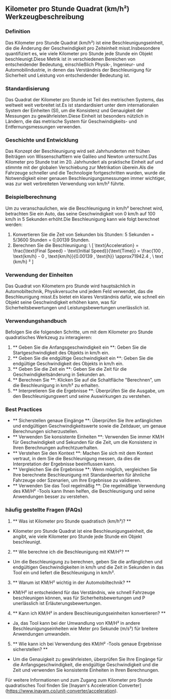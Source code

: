 ## Kilometer pro Stunde Quadrat (km/h²) Werkzeugbeschreibung

### Definition
Das Kilometer pro Stunde Quadrat (km/h²) ist eine Beschleunigungseinheit, die die Änderung der Geschwindigkeit pro Zeiteinheit misst.Insbesondere quantifiziert es, wie viele Kilometer pro Stunde jede Stunde ein Objekt beschleunigt.Diese Metrik ist in verschiedenen Bereichen von entscheidender Bedeutung, einschließlich Physik-, Ingenieur- und Automobilindustrie, in denen das Verständnis der Beschleunigung für Sicherheit und Leistung von entscheidender Bedeutung ist.

### Standardisierung
Das Quadrat der Kilometer pro Stunde ist Teil des metrischen Systems, das weltweit weit verbreitet ist.Es ist standardisiert unter dem internationalen System der Einheiten (SI), um die Konsistenz und Genauigkeit der Messungen zu gewährleisten.Diese Einheit ist besonders nützlich in Ländern, die das metrische System für Geschwindigkeits- und Entfernungsmessungen verwenden.

### Geschichte und Entwicklung
Das Konzept der Beschleunigung wird seit Jahrhunderten mit frühen Beiträgen von Wissenschaftlern wie Galileo und Newton untersucht.Das Kilometer pro Stunde trat im 20. Jahrhundert als praktische Einheit auf und stimmte mit der globalen Verschiebung zur Metrikation überein.Als die Fahrzeuge schneller und die Technologie fortgeschritten wurden, wurde die Notwendigkeit einer genauen Beschleunigungsmessungen immer wichtiger, was zur weit verbreiteten Verwendung von km/h² führte.

### Beispielberechnung
Um zu veranschaulichen, wie die Beschleunigung in km/h² berechnet wird, betrachten Sie ein Auto, das seine Geschwindigkeit von 0 km/h auf 100 km/h in 5 Sekunden erhöht.Die Beschleunigung kann wie folgt berechnet werden:

1. Konvertieren Sie die Zeit von Sekunden bis Stunden: 5 Sekunden = 5/3600 Stunden = 0,00139 Stunden.
2. Berechnen Sie die Beschleunigung:
\ [
\text{Acceleration} = \frac{\text{Final Speed} - \text{Initial Speed}}{\text{Time}} = \frac{100 \, \text{km/h} - 0 \, \text{km/h}}{0.00139 \, \text{h}} \approx71942.4 \, \ text {km/h} ²
\]

### Verwendung der Einheiten
Das Quadrat von Kilometern pro Stunde wird hauptsächlich in Automobiltechnik, Physikversuche und jedem Feld verwendet, das die Beschleunigung misst.Es bietet ein klares Verständnis dafür, wie schnell ein Objekt seine Geschwindigkeit erhöhen kann, was für Sicherheitsbewertungen und Leistungsbewertungen unerlässlich ist.

### Verwendungshandbuch
Befolgen Sie die folgenden Schritte, um mit dem Kilometer pro Stunde quadratisches Werkzeug zu interagieren:
1. ** Geben Sie die Anfangsgeschwindigkeit ein **: Geben Sie die Startgeschwindigkeit des Objekts in km/h ein.
2. ** Geben Sie die endgültige Geschwindigkeit ein **: Geben Sie die endgültige Geschwindigkeit des Objekts in km/h ein.
3. ** Geben Sie die Zeit ein **: Geben Sie die Zeit für die Geschwindigkeitsänderung in Sekunden an.
4. ** Berechnen Sie **: Klicken Sie auf die Schaltfläche "Berechnen", um die Beschleunigung in km/h² zu erhalten.
5. ** Interpretieren Sie die Ergebnisse **: Überprüfen Sie die Ausgabe, um den Beschleunigungswert und seine Auswirkungen zu verstehen.

### Best Practices
- ** Sicherstellen genaue Eingänge **: Überprüfen Sie Ihre anfänglichen und endgültigen Geschwindigkeitswerte sowie die Zeitdauer, um genaue Berechnungen sicherzustellen.
- ** Verwenden Sie konsistente Einheiten **: Verwenden Sie immer KM/H für Geschwindigkeit und Sekunden für die Zeit, um die Konsistenz in Ihren Berechnungen aufrechtzuerhalten.
- ** Verstehen Sie den Kontext **: Machen Sie sich mit dem Kontext vertraut, in dem Sie die Beschleunigung messen, da dies die Interpretation der Ergebnisse beeinflussen kann.
- ** Vergleichen Sie die Ergebnisse **: Wenn möglich, vergleichen Sie Ihre berechnete Beschleunigung mit Standardwerten für ähnliche Fahrzeuge oder Szenarien, um Ihre Ergebnisse zu validieren.
- ** Verwenden Sie das Tool regelmäßig **: Die regelmäßige Verwendung des KM/H² -Tools kann Ihnen helfen, die Beschleunigung und seine Anwendungen besser zu verstehen.

### häufig gestellte Fragen (FAQs)

1. ** Was ist Kilometer pro Stunde quadratisch (km/h²)? **
- Kilometer pro Stunde Quadrat ist eine Beschleunigungseinheit, die angibt, wie viele Kilometer pro Stunde jede Stunde ein Objekt beschleunigt.

2. ** Wie berechne ich die Beschleunigung mit KM/H²? **
- Um die Beschleunigung zu berechnen, geben Sie die anfänglichen und endgültigen Geschwindigkeiten in km/h und die Zeit in Sekunden in das Tool ein und liefert die Beschleunigung in km/h².

3. ** Warum ist KM/H² wichtig in der Automobiltechnik? **
- KM/H² ist entscheidend für das Verständnis, wie schnell Fahrzeuge beschleunigen können, was für Sicherheitsbewertungen und P unerlässlich ist Erläuterungsbewertungen.

4. ** Kann ich KM/H² in andere Beschleunigungseinheiten konvertieren? **
- Ja, das Tool kann bei der Umwandlung von KM/H² in andere Beschleunigungseinheiten wie Meter pro Sekunde (m/s²) für breitere Anwendungen umwandeln.

5. ** Wie kann ich bei Verwendung des KM/H² -Tools genaue Ergebnisse sicherstellen? **
- Um die Genauigkeit zu gewährleisten, überprüfen Sie Ihre Eingänge für die Anfangsgeschwindigkeit, die endgültige Geschwindigkeit und die Zeit und verwenden Sie konsistente Einheiten in Ihren Berechnungen.

Für weitere Informationen und zum Zugang zum Kilometer pro Stunde quadratisches Tool finden Sie [Inayam's Acceleration Converter] (https://www.inayam.co/unit-converter/acceleration).
